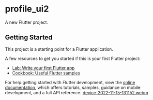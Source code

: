 # profile_ui2

A new Flutter project.

## Getting Started

This project is a starting point for a Flutter application.

A few resources to get you started if this is your first Flutter project:

- [Lab: Write your first Flutter app](https://docs.flutter.dev/get-started/codelab)
- [Cookbook: Useful Flutter samples](https://docs.flutter.dev/cookbook)

For help getting started with Flutter development, view the
[online documentation](https://docs.flutter.dev/), which offers tutorials,
samples, guidance on mobile development, and a full API reference.
[device-2022-11-15-131152.webm](https://user-images.githubusercontent.com/113675399/201858923-825f5566-2923-4990-abd8-017df49f29ac.webm)
